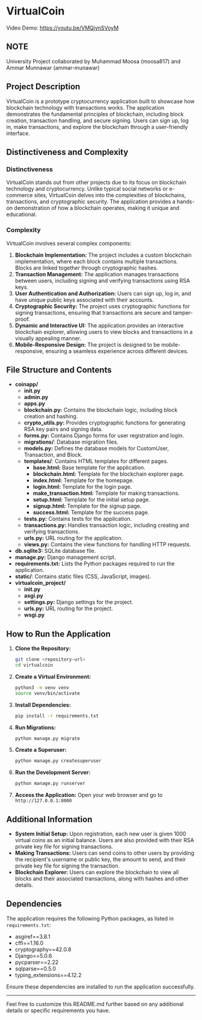 

# VirtualCoin

 Video Demo: https://youtu.be/VMQjynSVoyM

## NOTE
University Project collaborated by Muhammad Moosa (moosa817) and Ammar Munnawar (ammar-munawar)

## Project Description
VirtualCoin is a prototype cryptocurrency application built to showcase how blockchain technology with transactions works. The application demonstrates the fundamental principles of blockchain, including block creation, transaction handling, and secure signing. Users can sign up, log in, make transactions, and explore the blockchain through a user-friendly interface.

## Distinctiveness and Complexity
### Distinctiveness
VirtualCoin stands out from other projects due to its focus on blockchain technology and cryptocurrency. Unlike typical social networks or e-commerce sites, VirtualCoin delves into the complexities of blockchains, transactions, and cryptographic security. The application provides a hands-on demonstration of how a blockchain operates, making it unique and educational.

### Complexity
VirtualCoin involves several complex components:
1. **Blockchain Implementation:** The project includes a custom blockchain implementation, where each block contains multiple transactions. Blocks are linked together through cryptographic hashes.
2. **Transaction Management:** The application manages transactions between users, including signing and verifying transactions using RSA keys.
3. **User Authentication and Authorization:** Users can sign up, log in, and have unique public keys associated with their accounts.
4. **Cryptographic Security:** The project uses cryptographic functions for signing transactions, ensuring that transactions are secure and tamper-proof.
5. **Dynamic and Interactive UI:** The application provides an interactive blockchain explorer, allowing users to view blocks and transactions in a visually appealing manner.
6. **Mobile-Responsive Design:** The project is designed to be mobile-responsive, ensuring a seamless experience across different devices.

## File Structure and Contents
- **coinapp/**
  - **__init__.py**
  - **admin.py**
  - **apps.py**
  - **blockchain.py:** Contains the blockchain logic, including block creation and hashing.
  - **crypto_utils.py:** Provides cryptographic functions for generating RSA key pairs and signing data.
  - **forms.py:** Contains Django forms for user registration and login.
  - **migrations/**: Database migration files.
  - **models.py:** Defines the database models for CustomUser, Transaction, and Block.
  - **templates/**: Contains HTML templates for different pages.
    - **base.html:** Base template for the application.
    - **blockchain.html:** Template for the blockchain explorer page.
    - **index.html:** Template for the homepage.
    - **login.html:** Template for the login page.
    - **make_transaction.html:** Template for making transactions.
    - **setup.html:** Template for the initial setup page.
    - **signup.html:** Template for the signup page.
    - **success.html:** Template for the success page.
  - **tests.py:** Contains tests for the application.
  - **transactions.py:** Handles transaction logic, including creating and verifying transactions.
  - **urls.py:** URL routing for the application.
  - **views.py:** Contains the view functions for handling HTTP requests.
- **db.sqlite3:** SQLite database file.
- **manage.py:** Django management script.
- **requirements.txt:** Lists the Python packages required to run the application.
- **static/**: Contains static files (CSS, JavaScript, images).
- **virtualcoin_project/**
  - **__init__.py**
  - **asgi.py**
  - **settings.py:** Django settings for the project.
  - **urls.py:** URL routing for the project.
  - **wsgi.py**

## How to Run the Application
1. **Clone the Repository:**
   ```bash
   git clone <repository-url>
   cd virtualcoin
   ```

2. **Create a Virtual Environment:**
   ```bash
   python3 -m venv venv
   source venv/bin/activate
   ```

3. **Install Dependencies:**
   ```bash
   pip install -r requirements.txt
   ```

4. **Run Migrations:**
   ```bash
   python manage.py migrate
   ```

5. **Create a Superuser:**
   ```bash
   python manage.py createsuperuser
   ```

6. **Run the Development Server:**
   ```bash
   python manage.py runserver
   ```

7. **Access the Application:**
   Open your web browser and go to `http://127.0.0.1:8000`

## Additional Information
- **System Initial Setup:**
  Upon registration, each new user is given 1000 virtual coins as an initial balance. Users are also provided with their RSA private key file for signing transactions.
- **Making Transactions:**
  Users can send coins to other users by providing the recipient's username or public key, the amount to send, and their private key file for signing the transaction.
- **Blockchain Explorer:**
  Users can explore the blockchain to view all blocks and their associated transactions, along with hashes and other details.

## Dependencies
The application requires the following Python packages, as listed in `requirements.txt`:
- asgiref==3.8.1
- cffi==1.16.0
- cryptography==42.0.8
- Django==5.0.6
- pycparser==2.22
- sqlparse==0.5.0
- typing_extensions==4.12.2

Ensure these dependencies are installed to run the application successfully.

---

Feel free to customize this README.md further based on any additional details or specific requirements you have.
